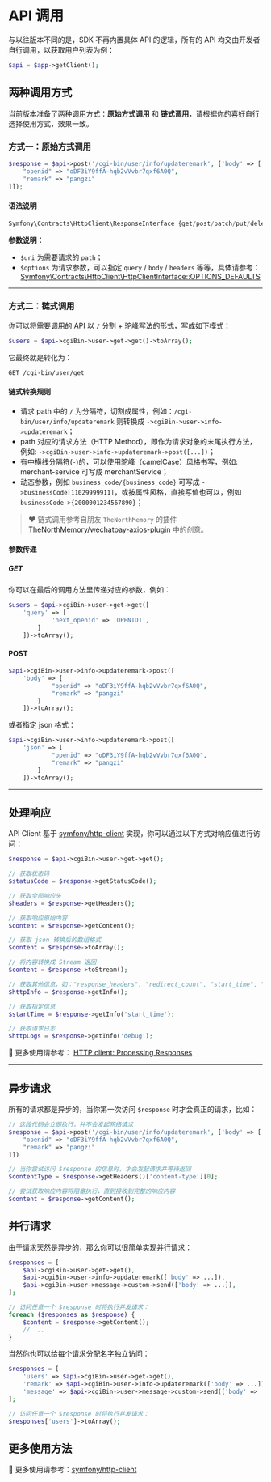 # API 调用

与以往版本不同的是，SDK 不再内置具体 API 的逻辑，所有的 API 均交由开发者自行调用，以获取用户列表为例：

```php
$api = $app->getClient();
```

## 两种调用方式

当前版本准备了两种调用方式：**原始方式调用** 和 **链式调用**，请根据你的喜好自行选择使用方式，效果一致。

### 方式一：原始方式调用

```php
$response = $api->post('/cgi-bin/user/info/updateremark', ['body' => [
    "openid" => "oDF3iY9ffA-hqb2vVvbr7qxf6A0Q",
    "remark" => "pangzi"
]]);
```

#### 语法说明

```php
Symfony\Contracts\HttpClient\ResponseInterface {get/post/patch/put/delete}($uri, $options = [])
```

**参数说明：**

- `$uri` 为需要请求的 `path`；
- `$options` 为请求参数，可以指定 `query` / `body` / `headers` 等等，具体请参考：[Symfony\Contracts\HttpClient\HttpClientInterface::OPTIONS_DEFAULTS](https://github.com/symfony/symfony/blob/5.3/src/Symfony/Contracts/HttpClient/HttpClientInterface.php)

-----

### 方式二：链式调用

你可以将需要调用的 API 以 `/` 分割 + 驼峰写法的形式，写成如下模式：

```php
$users = $api->cgiBin->user->get->get()->toArray();
```

它最终就是转化为：

```
GET /cgi-bin/user/get
```

#### 链式转换规则

- 请求 path 中的 `/` 为分隔符，切割成属性，例如：`/cgi-bin/user/info/updateremark` 则转换成 `->cgiBin->user->info->updateremark`；
- path 对应的请求方法（HTTP Method），即作为请求对象的末尾执行方法，例如: `->cgiBin->user->info->updateremark->post([...])`；
- 有中横线分隔符(`-`)的，可以使用驼峰（camelCase）风格书写，例如: merchant-service 可写成 merchantService；
- 动态参数，例如 `business_code/{business_code}` 可写成 `->businessCode[11029999911]`，或按属性风格，直接写值也可以，例如 `businessCode->{2000001234567890}`；

> :heart: 链式调用参考自朋友 `TheNorthMemory` 的插件 [TheNorthMemory/wechatpay-axios-plugin](https://github.com/TheNorthMemory/wechatpay-axios-plugin) 中的创意。

#### 参数传递

##### GET

你可以在最后的调用方法里传递对应的参数，例如：

```php
$users = $api->cgiBin->user->get->get([
    'query' => [
            'next_openid' => 'OPENID1',
        ]
    ])->toArray();
```

#### POST

```php
$api->cgiBin->user->info->updateremark->post([
    'body' => [
            "openid" => "oDF3iY9ffA-hqb2vVvbr7qxf6A0Q",
            "remark" => "pangzi"
        ]
    ])->toArray();
```

或者指定 json 格式：

```php
$api->cgiBin->user->info->updateremark->post([
    'json' => [
            "openid" => "oDF3iY9ffA-hqb2vVvbr7qxf6A0Q",
            "remark" => "pangzi"
        ]
    ])->toArray();
```

-----

## 处理响应

API Client 基于 [symfony/http-client](https://github.com/symfony/http-client) 实现，你可以通过以下方式对响应值进行访问：

```php
$response = $api->cgiBin->user->get->get();

// 获取状态码
$statusCode = $response->getStatusCode();

// 获取全部响应头
$headers = $response->getHeaders();

// 获取响应原始内容
$content = $response->getContent();

// 获取 json 转换后的数组格式
$content = $response->toArray();

// 将内容转换成 Stream 返回
$content = $response->toStream();

// 获取其他信息，如："response_headers", "redirect_count", "start_time", "redirect_url" 等.
$httpInfo = $response->getInfo();

// 获取指定信息
$startTime = $response->getInfo('start_time');

// 获取请求日志
$httpLogs = $response->getInfo('debug');
```

:book: 更多使用请参考： [HTTP client: Processing Responses](https://symfony.com/doc/current/http_client.html#processing-responses)


-----


## 异步请求

所有的请求都是异步的，当你第一次访问 `$response` 时才会真正的请求，比如：

```php
// 这段代码会立即执行，并不会发起网络请求
$response = $api->post('/cgi-bin/user/info/updateremark', ['body' => [
    "openid" => "oDF3iY9ffA-hqb2vVvbr7qxf6A0Q",
    "remark" => "pangzi"
]])

// 当你尝试访问 $response 的信息时，才会发起请求并等待返回
$contentType = $response->getHeaders()['content-type'][0];

// 尝试获取响应内容将阻塞执行，直到接收到完整的响应内容
$content = $response->getContent();
```

## 并行请求

由于请求天然是异步的，那么你可以很简单实现并行请求：

```php
$responses = [
    $api->cgiBin->user->get->get(),
    $api->cgiBin->user->info->updateremark(['body' => ...]),
    $api->cgiBin->user->message->custom->send(['body' => ...]),
];

// 访问任意一个 $response 时将执行并发请求：
foreach ($responses as $response) {
    $content = $response->getContent();
    // ...
}
```

当然你也可以给每个请求分配名字独立访问：

```php
$responses = [
    'users' => $api->cgiBin->user->get->get(),
    'remark' => $api->cgiBin->user->info->updateremark(['body' => ...]),
    'message' => $api->cgiBin->user->message->custom->send(['body' => ...]),
];

// 访问任意一个 $response 时将执行并发请求：
$responses['users']->toArray();
```

## 更多使用方法

:book: 更多使用请参考：[symfony/http-client](https://github.com/symfony/http-client)
